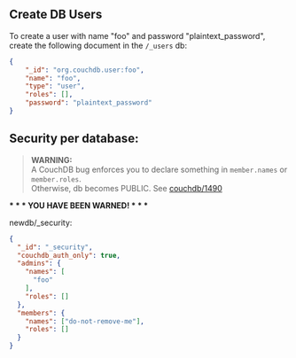 ## Create DB Users

To create a user with name "foo" and password "plaintext_password", create the
following document in the `/_users` db:

```json
{
    "_id": "org.couchdb.user:foo",
    "name": "foo",
    "type": "user",
    "roles": [],
    "password": "plaintext_password"
}
```

## Security per database:

> **WARNING:** <br />
> A CouchDB bug enforces you to declare something in `member.names` or `member.roles`. <br />
> Otherwise, db becomes PUBLIC. See [couchdb/1490](https://github.com/apache/couchdb/issues/1490) <br />

__* * * YOU HAVE BEEN WARNED! * * *__

newdb/_security:

```json
{
  "_id": "_security",
  "couchdb_auth_only": true,
  "admins": {
    "names": [
      "foo"
    ],
    "roles": []
  },
  "members": {
    "names": ["do-not-remove-me"],
    "roles": []
  }
}
```
